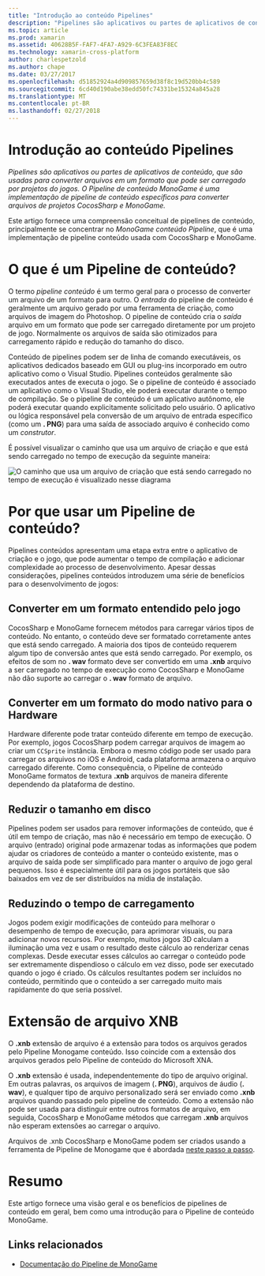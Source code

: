 ```yaml
---
title: "Introdução ao conteúdo Pipelines"
description: "Pipelines são aplicativos ou partes de aplicativos de conteúdo, que são usadas para converter arquivos em um formato que pode ser carregado por projetos do jogos. O Pipeline de conteúdo MonoGame é uma implementação de pipeline de conteúdo específicos para converter arquivos de projetos CocosSharp e MonoGame."
ms.topic: article
ms.prod: xamarin
ms.assetid: 40628B5F-FAF7-4FA7-A929-6C3FEA83F8EC
ms.technology: xamarin-cross-platform
author: charlespetzold
ms.author: chape
ms.date: 03/27/2017
ms.openlocfilehash: d51852924a4d909857659d38f8c19d520bb4c589
ms.sourcegitcommit: 6cd40d190abe38edd50fc74331be15324a845a28
ms.translationtype: MT
ms.contentlocale: pt-BR
ms.lasthandoff: 02/27/2018
---
```

# <a name="introduction-to-content-pipelines"></a>Introdução ao conteúdo Pipelines

_Pipelines são aplicativos ou partes de aplicativos de conteúdo, que são usadas para converter arquivos em um formato que pode ser carregado por projetos do jogos. O Pipeline de conteúdo MonoGame é uma implementação de pipeline de conteúdo específicos para converter arquivos de projetos CocosSharp e MonoGame._

Este artigo fornece uma compreensão conceitual de pipelines de conteúdo, principalmente se concentrar no *MonoGame conteúdo Pipeline*, que é uma implementação de pipeline conteúdo usada com CocosSharp e MonoGame.


# <a name="what-is-a-content-pipeline"></a>O que é um Pipeline de conteúdo?

O termo *pipeline conteúdo* é um termo geral para o processo de converter um arquivo de um formato para outro. O *entrada* do pipeline de conteúdo é geralmente um arquivo gerado por uma ferramenta de criação, como arquivos de imagem do Photoshop. O pipeline de conteúdo cria o *saída* arquivo em um formato que pode ser carregado diretamente por um projeto de jogo. Normalmente os arquivos de saída são otimizados para carregamento rápido e redução do tamanho do disco.

Conteúdo de pipelines podem ser de linha de comando executáveis, os aplicativos dedicados baseado em GUI ou plug-ins incorporado em outro aplicativo como o Visual Studio. Pipelines conteúdos geralmente são executados antes de executa o jogo. Se o pipeline de conteúdo é associado um aplicativo como o Visual Studio, ele poderá executar durante o tempo de compilação. Se o pipeline de conteúdo é um aplicativo autônomo, ele poderá executar quando explicitamente solicitado pelo usuário. O aplicativo ou lógica responsável pela conversão de um arquivo de entrada específico (como um **. PNG**) para uma saída de associado arquivo é conhecido como um *construtor*. 

É possível visualizar o caminho que usa um arquivo de criação e que está sendo carregado no tempo de execução da seguinte maneira:

![](introduction-images/image1.png "O caminho que usa um arquivo de criação que está sendo carregado no tempo de execução é visualizado nesse diagrama")

# <a name="why-use-a-content-pipeline"></a>Por que usar um Pipeline de conteúdo?

Pipelines conteúdos apresentam uma etapa extra entre o aplicativo de criação e o jogo, que pode aumentar o tempo de compilação e adicionar complexidade ao processo de desenvolvimento. Apesar dessas considerações, pipelines conteúdos introduzem uma série de benefícios para o desenvolvimento de jogos:


## <a name="converting-to-a-format-understood-by-the-game"></a>Converter em um formato entendido pelo jogo

CocosSharp e MonoGame fornecem métodos para carregar vários tipos de conteúdo. No entanto, o conteúdo deve ser formatado corretamente antes que está sendo carregado. A maioria dos tipos de conteúdo requerem algum tipo de conversão antes que está sendo carregado. Por exemplo, os efeitos de som no **. wav** formato deve ser convertido em uma **.xnb** arquivo a ser carregado no tempo de execução como CocosSharp e MonoGame não dão suporte ao carregar o **. wav** formato de arquivo.


## <a name="converting-to-a-format-native-to-the-hardware"></a>Converter em um formato do modo nativo para o Hardware

Hardware diferente pode tratar conteúdo diferente em tempo de execução. Por exemplo, jogos CocosSharp podem carregar arquivos de imagem ao criar um `CCSprite` instância. Embora o mesmo código pode ser usado para carregar os arquivos no iOS e Android, cada plataforma armazena o arquivo carregado diferente. Como consequência, o Pipeline de conteúdo MonoGame formatos de textura **.xnb** arquivos de maneira diferente dependendo da plataforma de destino.


## <a name="reducing-size-on-disk"></a>Reduzir o tamanho em disco 

Pipelines podem ser usados para remover informações de conteúdo, que é útil em tempo de criação, mas não é necessário em tempo de execução. O arquivo (entrado) original pode armazenar todas as informações que podem ajudar os criadores de conteúdo a manter o conteúdo existente, mas o arquivo de saída pode ser simplificado para manter o arquivo de jogo geral pequenos. Isso é especialmente útil para os jogos portáteis que são baixados em vez de ser distribuídos na mídia de instalação.


## <a name="reducing-load-time"></a>Reduzindo o tempo de carregamento

Jogos podem exigir modificações de conteúdo para melhorar o desempenho de tempo de execução, para aprimorar visuais, ou para adicionar novos recursos. Por exemplo, muitos jogos 3D calculam a iluminação uma vez e usam o resultado deste cálculo ao renderizar cenas complexas. Desde executar esses cálculos ao carregar o conteúdo pode ser extremamente dispendioso o cálculo em vez disso, pode ser executado quando o jogo é criado. Os cálculos resultantes podem ser incluídos no conteúdo, permitindo que o conteúdo a ser carregado muito mais rapidamente do que seria possível. 


# <a name="xnb-file-extension"></a>Extensão de arquivo XNB

O **.xnb** extensão de arquivo é a extensão para todos os arquivos gerados pelo Pipeline Monogame conteúdo. Isso coincide com a extensão dos arquivos gerados pelo Pipeline de conteúdo do Microsoft XNA.

O **.xnb** extensão é usada, independentemente do tipo de arquivo original. Em outras palavras, os arquivos de imagem (**. PNG**), arquivos de áudio (**. wav**), e qualquer tipo de arquivo personalizado será ser enviado como **.xnb** arquivos quando passado pelo pipeline de conteúdo. Como a extensão não pode ser usada para distinguir entre outros formatos de arquivo, em seguida, CocosSharp e MonoGame métodos que carregam **.xnb** arquivos não esperam extensões ao carregar o arquivo.

Arquivos de .xnb CocosSharp e MonoGame podem ser criados usando a ferramenta de Pipeline de Monogame que é abordada [neste passo a passo](~/graphics-games/cocossharp/content-pipeline/walkthrough.md).


# <a name="summary"></a>Resumo

Este artigo fornece uma visão geral e os benefícios de pipelines de conteúdo em geral, bem como uma introdução para o Pipeline de conteúdo MonoGame.

## <a name="related-links"></a>Links relacionados

- [Documentação do Pipeline de MonoGame](http://www.monogame.net/documentation/?page=Pipeline)
